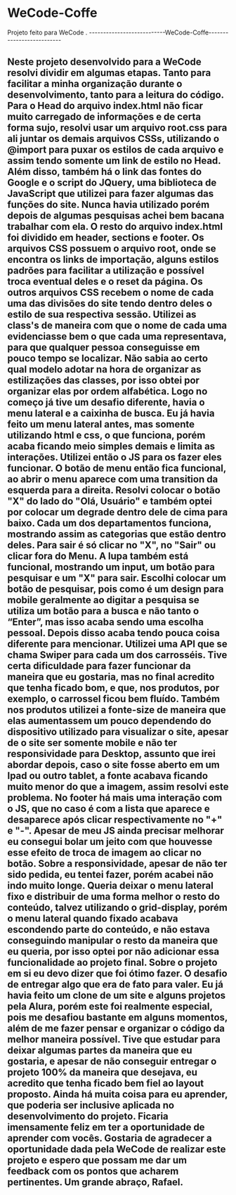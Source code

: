 # WeCode-Coffe
Projeto feito para WeCode .
                                                ---------------------------WeCode-Coffe--------------------------
                                                
Neste projeto desenvolvido para a WeCode resolvi dividir em algumas etapas. Tanto para facilitar a minha organização durante o desenvolvimento, tanto para a leitura do código. Para o Head do arquivo index.html não ficar muito carregado de informações e de certa forma sujo, resolvi usar um arquivo root.css para ali juntar os demais arquivos CSSs, utilizando o @import para puxar os estilos de cada arquivo e assim tendo somente um link de estilo no Head. Além disso, também há o link das fontes do Google e o script do JQuery, uma biblioteca de JavaScript que utilizei para fazer algumas das funções do site. Nunca havia utilizado porém depois de algumas pesquisas achei bem bacana trabalhar com ela. O resto do arquivo index.html foi dividido em header, sections e footer. Os arquivos CSS possuem o arquivo root, onde se encontra os links de importação, alguns estilos padrões para facilitar a utilização e possível troca eventual deles e o reset da página. Os outros arquivos CSS recebem o nome de cada uma das divisões do site tendo dentro deles o estilo de sua respectiva sessão. Utilizei as class's de maneira com que o nome de cada uma evidenciasse bem o que cada uma representava, para que qualquer pessoa conseguisse em pouco tempo se localizar. Não sabia ao certo qual modelo adotar na hora de organizar as estilizações das classes, por isso obtei por organizar elas por ordem alfabética. 
Logo no começo já tive um desafio diferente, havia o menu lateral e a caixinha de busca. Eu já havia feito um menu lateral antes, mas somente utilizando html e css, o que funciona, porém acaba ficando meio simples demais e limita as interações. Utilizei então o JS para os fazer eles funcionar. O botão de menu então fica funcional, ao abrir o menu aparece com uma transition da esquerda para a direita. Resolvi colocar o botão "X" do lado do "Olá, Usuário" e também optei por colocar um degrade dentro dele de cima para baixo. Cada um dos departamentos funciona, mostrando assim as categorias que estão dentro deles. Para sair é só clicar no "X", no "Sair" ou clicar fora do Menu. A lupa também está funcional, mostrando um input, um botão para pesquisar e um "X" para sair. Escolhi colocar um botão de pesquisar, pois como é um design para mobile geralmente ao digitar a pesquisa se utiliza um botão para a busca e não tanto o “Enter”, mas isso acaba sendo uma escolha pessoal. Depois disso acaba tendo pouca coisa  diferente para mencionar. Utilizei uma API que se chama Swiper para cada um dos carrosséis. Tive certa dificuldade para fazer funcionar da maneira que eu gostaria, mas no final acredito que tenha ficado bom, e que, nos produtos, por exemplo, o carrossel ficou bem fluído. Também nos produtos utilizei a fonte-size de maneira que elas aumentassem um pouco dependendo do dispositivo utilizado para visualizar o site, apesar de o site ser somente mobile e não ter responsividade para Desktop, assunto que irei abordar depois, caso o site fosse aberto em um Ipad ou outro tablet, a fonte acabava ficando muito menor do que a imagem, assim resolvi este problema. No footer há mais uma interação com o JS, que no caso é com a lista que aparece e desaparece após clicar respectivamente no "+" e "-". Apesar de meu JS ainda precisar melhorar eu consegui bolar um jeito com que houvesse esse efeito de troca de imagem ao clicar no botão.
Sobre a responsividade, apesar de não ter sido pedida, eu tentei fazer, porém acabei não indo muito longe. Queria deixar o menu lateral fixo e distribuir de uma forma melhor o resto do conteúdo, talvez utilizando o grid-display, porém o menu lateral quando fixado acabava escondendo parte do conteúdo, e não estava conseguindo manipular o resto da maneira que eu queria, por isso optei por não adicionar essa funcionalidade ao projeto final. 
Sobre o projeto em si eu devo dizer que foi ótimo fazer. O desafio de entregar algo que era de fato para valer. Eu já havia feito um clone de um site e alguns projetos pela Alura, porém este foi realmente especial, pois me desafiou bastante em alguns momentos, além de me fazer pensar e organizar o código da melhor maneira possível. Tive que estudar para deixar algumas partes da maneira que eu gostaria, e apesar de não conseguir entregar o projeto 100% da maneira que desejava, eu acredito que tenha ficado bem fiel ao layout proposto. Ainda há muita coisa para eu aprender, que poderia ser inclusive aplicada no desenvolvimento do projeto. 
Ficaria imensamente feliz em ter a oportunidade de aprender com vocês. Gostaria de agradecer a oportunidade dada pela WeCode de realizar este projeto e espero que possam me dar um feedback com os pontos que acharem pertinentes. Um grande abraço, Rafael. 
-
